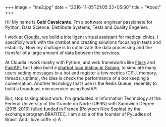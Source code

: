 +++
image = "me2.jpg"
date = "2016-11-05T21:05:33+05:30"
title = "About"
+++
 
Hi! My name is **Gabi Cavalcante**. I'm a software engineer passionate for Python, Data Science, Distribute Systems, Tests and Quality Engenier. 

<!--more-->

I work at [Cloudia](https://www.cloudia.com.br/), we build a intelligent virtual assistant for medical clnics. I specificly work with the chatbot and creating solutions focusing in tests and estability. Now my challage is to optimizate the data processing and the transfer of a large amount of data between the services.

At Cloudia I work mostly with Python, and web frameworks like [Flask]() and [FastAPI](), but I also build a [chatbot load testing in Golang](https://github.com/gabicavalcante/chatbot-load-testing), to simulate many users seding messages to a bot and register a few metrics (CPU, memory, threads, uptime), the idea is check the performance of a bot keeping a conversation. Another tecnology that I use is the Redis Queue, recentily to build a broadcast microservice using FastAPI.

But, stop talking about work, I'm graduated in Information Technology at the Federal University of Rio Grande do Norte (UFRN) with Sandwich Degree (2015-2016) fulled funded in France (Polytech Nice Sophia) by the exchange program BRAFITEC. I am also a of the founder of PyLadies of Brasil. And I love coffe =)
A